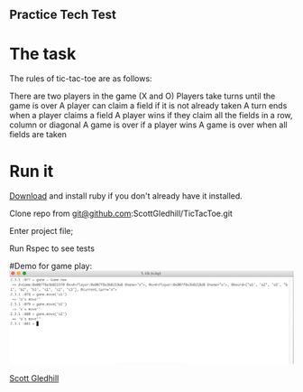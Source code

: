## Practice Tech Test

# The task


The rules of tic-tac-toe are as follows:

There are two players in the game (X and O)
Players take turns until the game is over
A player can claim a field if it is not already taken
A turn ends when a player claims a field
A player wins if they claim all the fields in a row, column or diagonal
A game is over if a player wins
A game is over when all fields are taken


# Run it 

[Download](https://www.ruby-lang.org/en/downloads/) and install ruby if you don't already have it installed.

Clone repo from git@github.com:ScottGledhill/TicTacToe.git

Enter project file;

Run Rspec to see tests

#Demo for game play:
![demo.gif](https://github.com/ScottGledhill/TicTacToe/blob/master/assets/demo.gif)

[Scott Gledhill](https://github.com/ScottGledhill)
